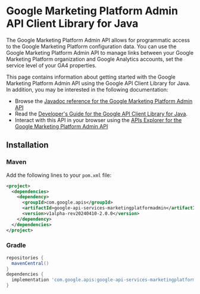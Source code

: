 # Google Marketing Platform Admin API Client Library for Java

The Google Marketing Platform Admin API allows for programmatic access to the Google Marketing Platform configuration data. You can use the Google Marketing Platform Admin API to manage links between your Google Marketing Platform organization and Google Analytics accounts, set the service level of your GA4 properties.

This page contains information about getting started with the Google Marketing Platform Admin API
using the Google API Client Library for Java. In addition, you may be interested
in the following documentation:

* Browse the [Javadoc reference for the Google Marketing Platform Admin API][javadoc]
* Read the [Developer's Guide for the Google API Client Library for Java][google-api-client].
* Interact with this API in your browser using the [APIs Explorer for the Google Marketing Platform Admin API][api-explorer]

## Installation

### Maven

Add the following lines to your `pom.xml` file:

```xml
<project>
  <dependencies>
    <dependency>
      <groupId>com.google.apis</groupId>
      <artifactId>google-api-services-marketingplatformadmin</artifactId>
      <version>v1alpha-rev20240410-2.0.0</version>
    </dependency>
  </dependencies>
</project>
```

### Gradle

```gradle
repositories {
  mavenCentral()
}
dependencies {
  implementation 'com.google.apis:google-api-services-marketingplatformadmin:v1alpha-rev20240410-2.0.0'
}
```

[javadoc]: https://googleapis.dev/java/google-api-services-marketingplatformadmin/latest/index.html
[google-api-client]: https://github.com/googleapis/google-api-java-client/
[api-explorer]: https://developers.google.com/apis-explorer/#p/marketingplatformadmin/v1/
